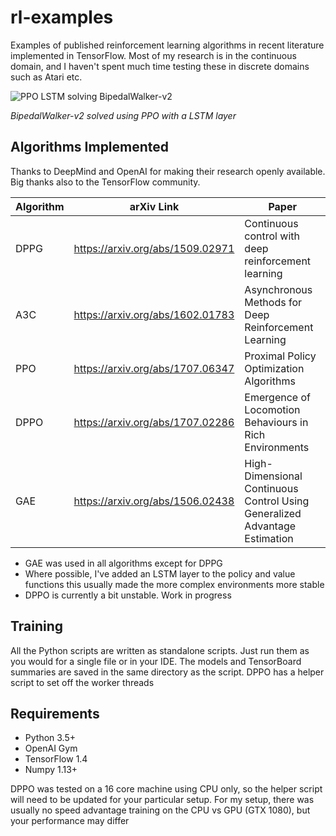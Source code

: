 # rl-examples
Examples of published reinforcement learning algorithms in recent
literature implemented in TensorFlow.
Most of my research is in the continuous domain, and I haven't spent much
time testing these in discrete domains such as Atari etc.

![PPO LSTM solving BipedalWalker-v2](https://github.com/Anjum48/rl-examples/blob/master/ppo/BipedalWalker_PPO-LSTM.gif)

*BipedalWalker-v2 solved using PPO with a LSTM layer*

## Algorithms Implemented
Thanks to DeepMind and OpenAI for making their research openly available.
Big thanks also to the TensorFlow community.

| Algorithm | arXiv Link                       | Paper                                                   | 
| --------- | -------------------------------- | ------------------------------------------------------- |
| DPPG      | https://arxiv.org/abs/1509.02971 | Continuous control with deep reinforcement learning     |
| A3C       | https://arxiv.org/abs/1602.01783 | Asynchronous Methods for Deep Reinforcement Learning    |
| PPO       | https://arxiv.org/abs/1707.06347 | Proximal Policy Optimization Algorithms                 |
| DPPO      | https://arxiv.org/abs/1707.02286 | Emergence of Locomotion Behaviours in Rich Environments |
| GAE       | https://arxiv.org/abs/1506.02438 | High-Dimensional Continuous Control Using Generalized Advantage Estimation |


- GAE was used in all algorithms except for DPPG
- Where possible, I've added an LSTM layer to the policy and value functions
this usually made the more complex environments more stable
- DPPO is currently a bit unstable. Work in progress

## Training
All the Python scripts are written as standalone scripts. Just run them
as you would for a single file or in your IDE. The models
and TensorBoard summaries are saved in the same directory as the script.
DPPO has a helper script to set off the worker threads

## Requirements
- Python 3.5+
- OpenAI Gym
- TensorFlow 1.4
- Numpy 1.13+

DPPO was tested on a 16 core machine using CPU only, so the helper
script will need to be updated for your particular setup.
For my setup, there was usually no speed advantage training on the 
CPU vs GPU (GTX 1080), but your performance may differ
